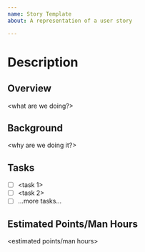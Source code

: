 ```yaml
---
name: Story Template
about: A representation of a user story

---
```


# Description

## Overview
<what are we doing?>

## Background
<why are we doing it?>

## Tasks
- [ ] <task 1>
- [ ] <task 2>
- [ ] ...more tasks...

## Estimated Points/Man Hours
<estimated points/man hours>
